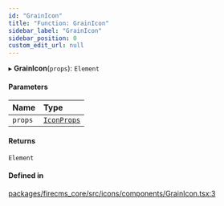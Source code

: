 ```yaml
---
id: "GrainIcon"
title: "Function: GrainIcon"
sidebar_label: "GrainIcon"
sidebar_position: 0
custom_edit_url: null
---
```


▸ **GrainIcon**(`props`): `Element`

#### Parameters

| Name | Type |
| :------ | :------ |
| `props` | [`IconProps`](../types/IconProps.md) |

#### Returns

`Element`

#### Defined in

[packages/firecms_core/src/icons/components/GrainIcon.tsx:3](https://github.com/FireCMSco/firecms/blob/d45f3739/packages/firecms_core/src/icons/components/GrainIcon.tsx#L3)
